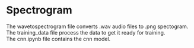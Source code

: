 # Spectrogram
The wavetospectrogram file converts .wav audio files to .png spectogram. <br />
The training_data file process the data to get it ready for training. <br />
The cnn.ipynb file contains the cnn model.	
